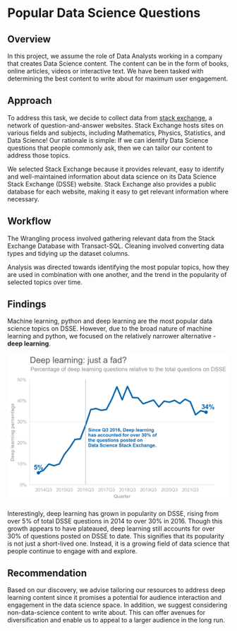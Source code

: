 # Popular Data Science Questions
## Overview
In this project, we assume the role of Data Analysts working in a company that creates Data Science content. The content can be in the form of books, online articles, videos or interactive text. We have been tasked with determining the best content to write about for maximum user engagement.

## Approach
To address this task, we decide to collect data from [stack exchange](https://en.wikipedia.org/wiki/Stack_Exchange), a network of question-and-answer websites. Stack Exchange hosts sites on various fields and subjects, including Mathematics, Physics, Statistics, and Data Science! Our rationale is simple: If we can identify Data Science questions that people commonly ask, then we can tailor our content to address those topics.

We selected Stack Exchange because it provides relevant, easy to identify and well-maintained information about data science on its Data Science Stack Exchange (DSSE) website. Stack Exchange also provides a public database for each website, making it easy to get relevant information where necessary.

## Workflow
The Wrangling process involved gathering relevant data from the Stack Exchange Database with Transact-SQL. Cleaning involved converting data types and tidying up the dataset columns.

Analysis was directed towards identifying the most popular topics, how they are used in combination with one another, and the trend in the popularity of selected topics over time.

## Findings
Machine learning, python and deep learning are the most popular data science topics on DSSE. However, due to the broad nature of machine learning and python, we focused on the relatively narrower alternative - **deep learning**.

<img src='./images/deeplearning_trend.png'/><br>

Interestingly, deep learning has grown in popularity on DSSE, rising from over 5% of total DSSE questions in 2014 to over 30% in 2016. Though this growth appears to have plateaued, deep learning still accounts for over 30% of questions posted on DSSE to date. This signifies that its popularity is not just a short-lived one. Instead, it is a growing field of data science that people continue to engage with and explore.

## Recommendation
Based on our discovery, we advise tailoring our resources to address deep learning content since it promises a potential for audience interaction and engagement in the data science space. In addition, we suggest considering non-data-science content to write about. This can offer avenues for diversification and enable us to appeal to a larger audience in the long run.








